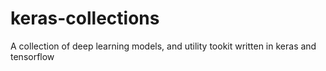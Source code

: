 # keras-collections
A collection of deep learning models, and utility tookit written in keras and tensorflow
